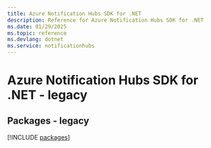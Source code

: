 ```yaml
---
title: Azure Notification Hubs SDK for .NET
description: Reference for Azure Notification Hubs SDK for .NET
ms.date: 01/29/2025
ms.topic: reference
ms.devlang: dotnet
ms.service: notificationhubs
---
```

# Azure Notification Hubs SDK for .NET - legacy
## Packages - legacy
[!INCLUDE [packages](notification-hubs-index.md)]